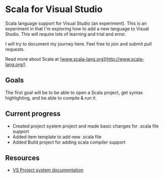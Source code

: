 # Scala for Visual Studio

Scala language support for Visual Studio (an experiment). This is an experiment in that I'm exploring how to add a new language to Visual Studio. This will require lots of learning and trial and error.

I will try to document my journey here. Feel free to join and submit pull requests.

Read more about Scala at [www.scala-lang.org](http://www.scala-lang.org/)

## Goals
The first goal will be to be able to open a Scala project, get syntax highlighting, and be able to compile & run it.

## Current progress
* Created project system project and made basic changes for .scala file support
* Added item template to add new .scala file
* Added Build project for adding scala compiler support

## Resources
* [VS Project system documentation](https://github.com/Microsoft/VSProjectSystem)